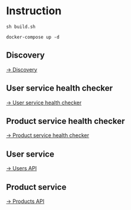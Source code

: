 # Instruction

```shell
sh build.sh

docker-compose up -d
```
## Discovery
<a href="http://localhost:8761" target="_blank">&rarr; Discovery</a>
## User service health checker
<a href="http://localhost:8081/actuator/health" target="_blank">&rarr; User service health checker</a>
## Product service health checker
<a href="http://localhost:8082/actuator/health" target="_blank">&rarr; Product service health checker</a>
## User service
<a href="http://localhost:8081/users" target="_blank">&rarr; Users API</a>
## Product service
<a href="http://localhost:8082/products" target="_blank">&rarr; Products API</a>